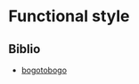 # Functional style

## Biblio

- [bogotobogo](https://www.bogotobogo.com/python/python_functional_programming.php)
